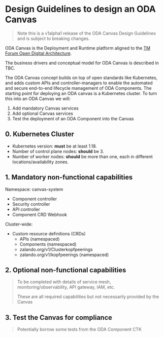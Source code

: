 # Design Guidelines to design an ODA Canvas

> Note this is a v1alpha1 release of the ODA Canvas Design Guidelines and is subject to breaking changes.

ODA Canvas is the Deployment and Runtime platform aligned to the [TM Forum Open Digital Architecture](https://tmforum.org/oda).

The business drivers and conceptual model for ODA Canvas is described in TBC.

The ODA Canvas concept builds on top of open standards like Kubernetes, and adds custom APIs and controller-managers to enable the automated and secure end-to-end lifecycle management of ODA Components. 
The starting point for deploying an ODA canvas is a Kubernetes cluster. 
To turn this into an ODA Canvas we will:

1. Add mandatory Canvas services
2. Add optional Canvas services
3. Test the deployment of an ODA Component into the Canvas

## 0. Kubernetes Cluster
<!-- Note this is completely arbitrary at this point - real entries to be completed at later date. -->

- Kubernetes version: **must** be at least 1.18.
- Number of control plane nodes: **should** be 3.
- Number of worker nodes: **should** be more than one, each in different locations/availability zones.

## 1. Mandatory non-functional capabilities

Namespace: canvas-system
- Component controller
- Security controller
- API controller
- Component CRD Webhook

Cluster-wide:
- Custom resource definitions (CRDs)
  - APIs (namespaced)
  - Components (namespaced)
  - zalando.org/v1/Clusterkopfpeerings
  - zalando.org/v1/kopfpeerings (namespaced)

## 2. Optional non-functional capabilities

> To be completed with details of service mesh, monitoring/observability, API gateway, IAM, etc.
> 
> These are all required capabilities but not necessarily provided by the Canvas

## 3. Test the Canvas for compliance

> Potentially borrow some tests from the ODA Component CTK
